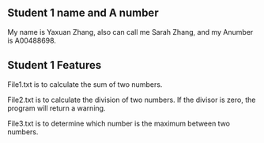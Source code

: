## Student 1 name and A number
My name is Yaxuan Zhang, also can call me Sarah Zhang, and my Anumber is A00488698.
## Student 1 Features
<p>File1.txt is to calculate the sum of two numbers.</p>
<p>File2.txt is to calculate the division of two numbers. If the divisor is zero, the program will return a warning.</p>
<p>File3.txt is to determine which number is the maximum between two numbers.</p>

